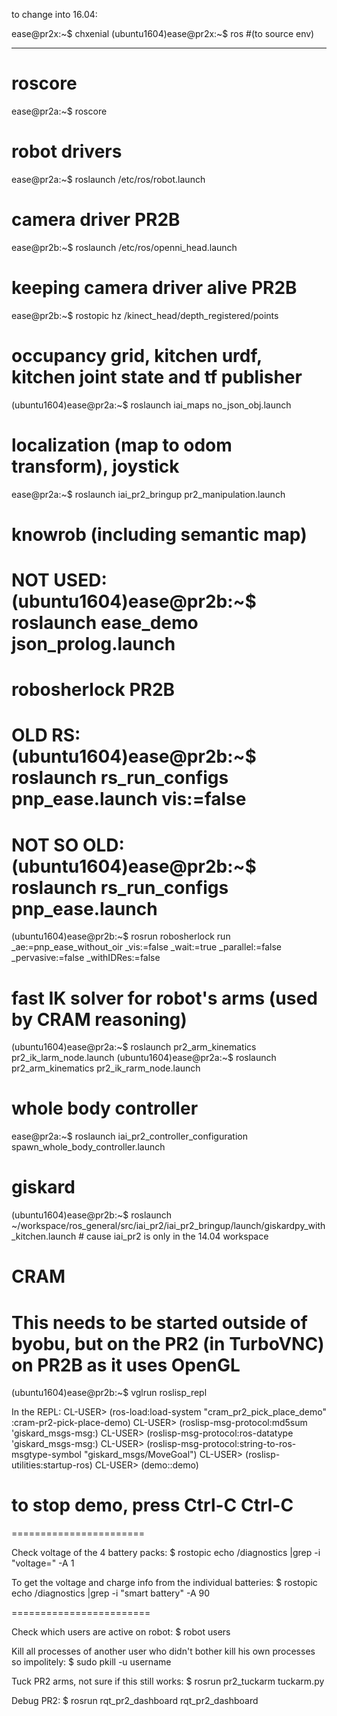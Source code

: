 
to change into 16.04:

ease@pr2x:~$ chxenial
(ubuntu1604)ease@pr2x:~$ ros #(to source env)

---------------------

# roscore
ease@pr2a:~$ roscore

# robot drivers
ease@pr2a:~$ roslaunch /etc/ros/robot.launch

# camera driver PR2B
ease@pr2b:~$ roslaunch /etc/ros/openni_head.launch

# keeping camera driver alive PR2B
ease@pr2b:~$ rostopic hz /kinect_head/depth_registered/points	

# occupancy grid, kitchen urdf, kitchen joint state and tf publisher
(ubuntu1604)ease@pr2a:~$ roslaunch iai_maps no_json_obj.launch

# localization (map to odom transform), joystick
ease@pr2a:~$ roslaunch iai_pr2_bringup pr2_manipulation.launch

# knowrob (including semantic map)
# NOT USED: (ubuntu1604)ease@pr2b:~$ roslaunch ease_demo json_prolog.launch

# robosherlock PR2B
# OLD RS: (ubuntu1604)ease@pr2b:~$ roslaunch rs_run_configs pnp_ease.launch vis:=false
# NOT SO OLD: (ubuntu1604)ease@pr2b:~$ roslaunch rs_run_configs pnp_ease.launch
(ubuntu1604)ease@pr2b:~$ rosrun robosherlock run _ae:=pnp_ease_without_oir _vis:=false _wait:=true _parallel:=false _pervasive:=false _withIDRes:=false

# fast IK solver for robot's arms (used by CRAM reasoning)
(ubuntu1604)ease@pr2a:~$ roslaunch pr2_arm_kinematics pr2_ik_larm_node.launch
(ubuntu1604)ease@pr2a:~$ roslaunch pr2_arm_kinematics pr2_ik_rarm_node.launch

# whole body controller
ease@pr2a:~$ roslaunch iai_pr2_controller_configuration spawn_whole_body_controller.launch

# giskard
(ubuntu1604)ease@pr2b:~$ roslaunch ~/workspace/ros_general/src/iai_pr2/iai_pr2_bringup/launch/giskardpy_with_kitchen.launch # cause iai_pr2 is only in the 14.04 workspace

# CRAM
# This needs to be started outside of byobu, but on the PR2 (in TurboVNC) on PR2B as it uses OpenGL
(ubuntu1604)ease@pr2b:~$ vglrun roslisp_repl


 In the REPL:
CL-USER> (ros-load:load-system "cram_pr2_pick_place_demo" :cram-pr2-pick-place-demo)
CL-USER> (roslisp-msg-protocol:md5sum 'giskard_msgs-msg:<movegoal>)
CL-USER> (roslisp-msg-protocol:ros-datatype 'giskard_msgs-msg:<movegoal>)
CL-USER> (roslisp-msg-protocol:string-to-ros-msgtype-symbol "giskard_msgs/MoveGoal")
CL-USER> (roslisp-utilities:startup-ros)
CL-USER> (demo::demo)
# to stop demo, press Ctrl-C Ctrl-C


=======================

Check voltage of the 4 battery packs:
$ rostopic echo /diagnostics |grep -i "voltage=" -A 1

To get the voltage and charge info from the individual batteries:
$ rostopic echo /diagnostics |grep -i "smart battery" -A 90


========================

Check which users are active on robot:
$ robot users

Kill all processes of another user who didn't bother kill his own processes so impolitely:
$ sudo pkill -u username

Tuck PR2 arms, not sure if this still works:
$ rosrun pr2_tuckarm tuckarm.py

Debug PR2:
$ rosrun rqt_pr2_dashboard rqt_pr2_dashboard
